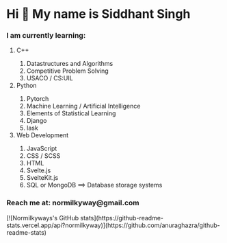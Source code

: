 <h1>Hi 👋 My name is Siddhant Singh</h1>
<section>    
<h3>I am currently learning: </h3>
  <ol>
  <li>C++</li>
    <ol>
    <li>Datastructures and Algorithms</li>
    <li>Competitive Problem Solving</li>
    <li>USACO / CS:UIL</li>
    </ol>
  <li>Python</li>
    <ol>
    <li>Pytorch</li>
    <li>Machine Learning / Artificial Intelligence</li>
    <li>Elements of Statistical Learning</li>
    <li>Django</li>
    <li>lask</li>
    </ol>
  <li>Web Development</li>
    <ol>
    <li>JavaScript</li>
    <li>CSS / SCSS</li>
    <li>HTML</li>
    <li>Svelte.js</li>
    <li>SvelteKit.js</li>
    <li>SQL or MongoDB ==> Database storage systems</li>
    </ol>
  </ol>
</section>    
<h3>Reach me at: normilkyway@gmail.com</h3>
[![Normilkyways's GitHub stats](https://github-readme-stats.vercel.app/api?normilkyway)](https://github.com/anuraghazra/github-readme-stats)
<!--- normilkyway/normilkyway is a ✨ special ✨ repository because its `README.md` (this file) appears on your GitHub profile.
You can click the Preview link to take a look at your changes. --->
